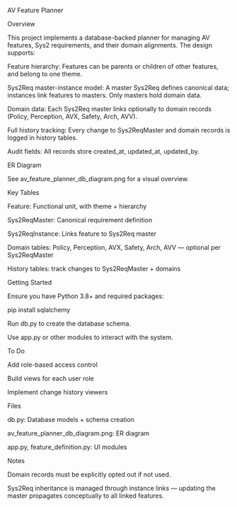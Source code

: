 AV Feature Planner

Overview

This project implements a database-backed planner for managing AV features, Sys2 requirements, and their domain alignments. The design supports:

Feature hierarchy: Features can be parents or children of other features, and belong to one theme.

Sys2Req master-instance model: A master Sys2Req defines canonical data; instances link features to masters. Only masters hold domain data.

Domain data: Each Sys2Req master links optionally to domain records (Policy, Perception, AVX, Safety, Arch, AVV).

Full history tracking: Every change to Sys2ReqMaster and domain records is logged in history tables.

Audit fields: All records store created_at, updated_at, updated_by.

ER Diagram

See av_feature_planner_db_diagram.png for a visual overview.

Key Tables

Feature: Functional unit, with theme + hierarchy

Sys2ReqMaster: Canonical requirement definition

Sys2ReqInstance: Links feature to Sys2Req master

Domain tables: Policy, Perception, AVX, Safety, Arch, AVV — optional per Sys2ReqMaster

History tables: track changes to Sys2ReqMaster + domains

Getting Started

Ensure you have Python 3.8+ and required packages:

pip install sqlalchemy

Run db.py to create the database schema.

Use app.py or other modules to interact with the system.

To Do

Add role-based access control

Build views for each user role

Implement change history viewers

Files

db.py: Database models + schema creation

av_feature_planner_db_diagram.png: ER diagram

app.py, feature_definition.py: UI modules

Notes

Domain records must be explicitly opted out if not used.

Sys2Req inheritance is managed through instance links — updating the master propagates conceptually to all linked features.

